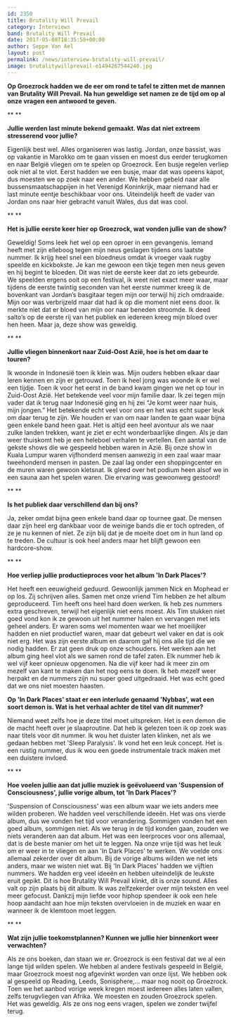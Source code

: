 ```yaml
---
id: 2350
title: Brutality Will Prevail
category: Interviews
band: Brutality Will Prevail
date: 2017-05-08T18:35:58+00:00
author: Seppe Van Ael
layout: post
permalink: /news/interview-brutality-will-prevail/
image: brutalitywillprevail-e1494267544240.jpg
---
```

**Op Groezrock hadden we de eer om rond te tafel te zitten met de mannen van Brutality Will Prevail. Na hun geweldige set namen ze de tijd om op al onze vragen een antwoord te geven.**

** **

**Jullie werden last minute bekend gemaakt. Was dat niet extreem stresserend voor jullie?**

Eigenlijk best wel. Alles organiseren was lastig. Jordan, onze bassist, was op vakantie in Marokko om te gaan vissen en moest dus eerder terugkomen en naar België vliegen om te spelen op Groezrock. Een busje regelen verliep ook niet al te vlot. Eerst hadden we een busje, maar dat was opeens kapot, dus moesten we op zoek naar een ander. We hebben gebeld naar alle bussensmaatschappijen in het Verenigd Koninkrijk, maar niemand had er last minute eentje beschikbaar voor ons. Uiteindelijk heeft de vader van Jordan ons naar hier gebracht vanuit Wales, dus dat was cool.

** **

**Het is jullie eerste keer hier op Groezrock, wat vonden jullie van de show?**
  
Geweldig! Soms leek het wel op een oproer in een gevangenis. Iemand heeft met zijn elleboog tegen mijn neus geslagen tijdens ons laatste nummer. Ik krijg heel snel een bloedneus omdat ik vroeger vaak rugby speelde en kickbokste. Je kan me gewoon een tikje tegen men neus geven en hij begint te bloeden. Dit was niet de eerste keer dat zo iets gebeurde. We speelden ergens ooit op een festival, ik weet niet exact meer waar, maar tijdens de eerste twintig seconden van het eerste nummer kreeg ik de bovenkant van Jordan’s basgitaar tegen mijn oor terwijl hij zich omdraaide. Mijn oor was verbrijzeld maar dat had ik op die moment niet eens door. Ik merkte niet dat er bloed van mijn oor naar beneden stroomde. Ik deed salto’s op de eerste rij van het publiek en iedereen kreeg mijn bloed over hen heen. Maar ja, deze show was geweldig.

** **

**Jullie vliegen binnenkort naar Zuid-Oost Azië, hoe is het om daar te touren?**

Ik woonde in Indonesië toen ik klein was. Mijn ouders hebben elkaar daar leren kennen en zijn er getrouwd. Toen ik heel jong was woonde ik er wel een tijdje. Toen ik voor het eerst in de band kwam gingen we net op tour in Zuid-Oost Azië. Het betekende veel voor mijn familie daar. Ik zei tegen mijn vader dat ik terug naar Indonesië ging en hij zei “Je komt weer naar huis, mijn jongen.” Het betekende echt veel voor ons en het was echt super leuk om daar terug te zijn. We houden er van om naar landen te gaan waar bijna geen enkele band heen gaat. Het is altijd een heel avontuur als we naar zulke landen trekken, want je ziet er echt wonderbaarlijke dingen. Als je dan weer thuiskomt heb je een heleboel verhalen te vertellen. Een aantal van de gekste shows die we gespeeld hebben waren in Azië. Bij onze show in Kuala Lumpur waren vijfhonderd mensen aanwezig in een zaal waar maar tweehonderd mensen in pasten. De zaal lag onder een shoppingcenter en de muren waren gewoon kletsnat. Ik gleed over het podium heen alsof we in een sauna aan het spelen waren. Die ervaring was gewoonweg gestoord!

** **

**Is het publiek daar verschillend dan bij ons?**

Ja, zeker omdat bijna geen enkele band daar op tournee gaat. De mensen daar zijn heel erg dankbaar voor de weinige bands die er toch optreden, of ze je nu kennen of niet. Ze zijn blij dat je de moeite doet om in hun land op te treden. De cultuur is ook heel anders maar het blijft gewoon een hardcore-show.

** **

**Hoe verliep jullie productieproces voor het album 'In Dark Places'?**

Het heeft een eeuwigheid geduurd. Gewoonlijk jammen Nick en Mophead er op los. Zij schrijven alles. Samen met onze vriend Tim hebben ze het album geproduceerd. Tim heeft ons heel hard doen werken. Ik heb zes nummers extra geschreven, terwijl het eigenlijk niet eens moest. Als Tim stukken niet goed vond kon ik ze gewoon uit het nummer halen en vervangen met iets geheel anders. Er waren soms wel momenten waar we het moeilijker hadden en niet productief waren, maar dat gebeurt wel vaker en dat is ook niet erg. Het was zijn eerste album en daarom gaf hij ons alle tijd die we nodig hadden. Er zat geen druk op onze schouders. Het werken aan het album ging heel vlot als we samen rond de tafel zaten. Elk nummer heb ik wel vijf keer opnieuw opgenomen. Na die vijf keer had ik meer zin om mezelf van kant te maken dan het nog eens te doen. Ik heb mezelf weer herpakt en de nummers zijn nu super goed uitgedraaid. Het was echt goed dat we ons niet moesten haasten.

**Op 'In Dark Places' staat er een interlude genaamd 'Nybbas', wat een soort demon is. Wat is het verhaal achter de titel van dit nummer?**

Niemand weet zelfs hoe je deze titel moet uitspreken. Het is een demon die de macht heeft over je slaaproutine. Dat heb ik gelezen toen ik op zoek was naar titels voor dit nummer. Ik wou het duister laten klinken, net als we gedaan hebben met 'Sleep Paralysis'. Ik vond het een leuk concept. Het is een rustig nummer, dus ik wou een goede instrumentale track maken met een duistere invloed.

** **

**Hoe voelen jullie aan dat jullie muziek is geëvolueerd van 'Suspension of Consciousness', jullie vorige album, tot 'In Dark Places'?**

'Suspension of Consciousness' was een album waar we iets anders mee wilden proberen. We hadden veel verschillende ideeën. Het was ons vierde album, dus we vonden het tijd voor verandering. Sommigen vonden het een goed album, sommigen niet. Als we terug in de tijd konden gaan, zouden we niets veranderen aan dat album. Het was een leerproces voor ons allemaal, dat is de beste manier om het uit te leggen. Na onze vrije tijd was het leuk om er weer in te vliegen en aan 'In Dark Places' te werken. We voelde ons allemaal zekerder over dit album. Bij de vorige albums wilden we net iets anders, maar we wisten niet wat. Bij 'In Dark Places' hadden we vijftien nummers. We hadden erg veel ideeën en hebben uiteindelijk de leukste eruit gepikt. Dit is hoe Brutality Will Prevail klinkt, dit is onze sound. Alles valt op zijn plaats bij dit album. Ik was zelfzekerder over mijn teksten en veel meer gefocust. Dankzij mijn liefde voor hiphop spendeer ik ook een hele hoop aandacht aan hoe mijn teksten overvloeien in de muziek en waar en wanneer ik de klemtoon moet leggen.

** **

**Wat zijn jullie toekomstplannen? Kunnen we jullie hier binnenkort weer verwachten?**

Als ze ons boeken, dan staan we er. Groezrock is een festival dat we al een lange tijd wilden spelen. We hebben al andere festivals gespeeld in België, maar Groezrock moest nog afgevinkt worden van onze lijst. We hebben ook al gespeeld op Reading, Leeds, Sonisphere,… maar nog nooit op Groezrock. Toen we het aanbod vorige week kregen moest iedereen alles laten vallen, zelfs terugvliegen van Afrika. We moesten en zouden Groezrock spelen. Het was geweldig. Als ze ons nog eens vragen, spelen we zonder twijfel terug.
